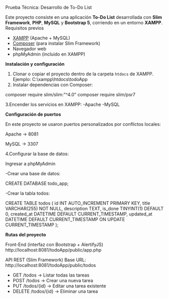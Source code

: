Prueba Técnica: Desarrollo de To-Do List

Este proyecto consiste en una aplicación **To-Do List** desarrollada con **Slim Framework**, **PHP**, **MySQL** y **Bootstrap 5**, corriendo en un entorno **XAMPP**.  
 Requisitos previos

- [XAMPP](https://www.apachefriends.org/es/download.html) (Apache + MySQL)
- [Composer](https://getcomposer.org/download/) (para instalar Slim Framework)
- Navegador web
- phpMyAdmin (incluido en XAMPP)

 **Instalación y configuración**

1. Clonar o copiar el proyecto dentro de la carpeta `htdocs` de XAMPP.  
   Ejemplo: 
   C:\xampp\htdocs\todoApp
2. Instalar dependencias con Composer:

  composer require slim/slim:"^4.0"
  composer require slim/psr7

3.Encender los servicios en XAMPP:
-Apache 
-MySQL 

**Configuración de puertos**

En este proyecto se usaron puertos personalizados por conflictos locales:

Apache → 8081

MySQL → 3307 

4.Configurar la base de datos:

 Ingresar a phpMyAdmin
 
-Crear una base de datos:

CREATE DATABASE todo_app;

-Crear la tabla todos:

CREATE TABLE todos (
  id INT AUTO_INCREMENT PRIMARY KEY,
  title VARCHAR(255) NOT NULL,
  description TEXT,
  is_done TINYINT(1) DEFAULT 0,
  created_at DATETIME DEFAULT CURRENT_TIMESTAMP,
  updated_at DATETIME DEFAULT CURRENT_TIMESTAMP ON UPDATE CURRENT_TIMESTAMP
);

**Rutas del proyecto**

Front-End (interfaz con Bootstrap + AlertifyJS)
http://localhost:8081/todoApp/public/app.php

API REST (Slim Framework)
Base URL: http://localhost:8081/todoApp/public/todos

- GET /todos → Listar todas las tareas  
- POST /todos → Crear una nueva tarea  
- PUT /todos/{id} → Editar una tarea existente  
- DELETE /todos/{id} → Eliminar una tarea  


